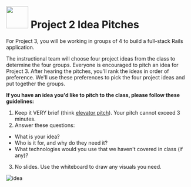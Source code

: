 # <img src="https://cloud.githubusercontent.com/assets/7833470/10899314/63829980-8188-11e5-8cdd-4ded5bcb6e36.png" height="60"> Project 2 Idea Pitches

For Project 3, you will be working in groups of 4 to build a full-stack Rails application.

The instructional team will choose four project ideas from the class to determine the four groups. Everyone is encouraged to pitch an idea for Project 3. After hearing the pitches, you'll rank the ideas in order of preference. We'll use these preferences to pick the four project ideas and put together the groups.

**If you have an idea you'd like to pitch to the class, please follow these guidelines:**

1. Keep it VERY brief (think <a href="https://en.wikipedia.org/wiki/Elevator_pitch" target="_blank">elevator pitch</a>). Your pitch cannot exceed 3 minutes.
2. Answer these questions:
  * What is your idea?
  * Who is it for, and why do they need it?
  * What technologies would you use that we haven't covered in class (if any)?
3. No slides. Use the whiteboard to draw any visuals you need.

![idea](https://cloud.githubusercontent.com/assets/7833470/12076308/f9c057fa-b15a-11e5-9c0a-38342e79b1da.gif)
